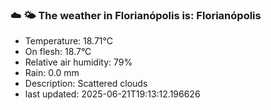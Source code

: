 ### ☁️ 🌤️  The weather in Florianópolis is: Florianópolis

- Temperature: 18.71°C
- On flesh: 18.7°C
- Relative air humidity: 79%
- Rain: 0.0 mm
- Description: Scattered clouds
- last updated: 2025-06-21T19:13:12.196626
